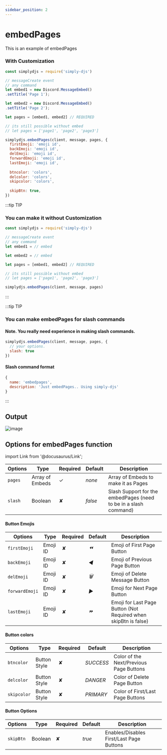 ```yaml
---
sidebar_position: 2
---
```


# embedPages
This is an example of embedPages

### With Customization
```js
const simplydjs = require('simply-djs')

// messageCreate event
// any command
let embed1 = new Discord.MessageEmbed()
.setTitle('Page 1');

let embed2 = new Discord.MessageEmbed()
.setTitle('Page 2');

let pages = [embed1, embed2] // REQUIRED

// its still possible without embed
// let pages = ['page1', 'page2', 'page3']

simplydjs.embedPages(client, message, pages, {
  firstEmoji: 'emoji id',
  backEmoji: 'emoji id', 
  delEmoji: 'emoji id',
  forwardEmoji: 'emoji id',
  lastEmoji: 'emoji id', 
  
  btncolor: 'colors',
  delcolor: 'colors', 
  skipcolor: 'colors',
   
  skipBtn: true,
})
```

:::tip TIP
### You can make it without Customization

```js
const simplydjs = require('simply-djs')

// messageCreate event
// any command
let embed1 = // embed

let embed2 = // embed

let pages = [embed1, embed2] // REQUIRED

// its still possible without embed
// let pages = ['page1', 'page2', 'page3']

simplydjs.embedPages(client, message, pages)
```
:::

:::tip TIP
### You can make embedPages for slash commands

#### Note. You really need experience in making slash commands.
```js
simplydjs.embedPages(client, message, pages, {
  // your options.
  slash: true
})
```

#### Slash command format
```js
{
  name: 'embedpages',
  description: 'Just embedPages.. Using simply-djs'
}
```

:::

## Output
![image](https://user-images.githubusercontent.com/71836991/127869308-72817b88-a41a-4e46-af2b-5e556bafafa3.png)

## Options for embedPages function
import Link from '@docusaurus/Link';

<div style={{textAlign: 'center'}}>

| Options     | Type    | Required | Default | Description |
| ----------- | ----------- | ----------- | ----------- | ----------- |
| `pages` | <Link to="https://developer.mozilla.org/en-US/docs/Web/JavaScript/Reference/Global_Objects/Array">Array of Embeds</Link> | ✓ | *none* | Array of Embeds to make it as Pages |
| `slash`|<Link to="https://developer.mozilla.org/en-US/docs/Web/JavaScript/Reference/Global_Objects/Boolean">Boolean</Link>| ✘ | *false* | Slash Support for the embedPages (need to be in a slash command) |

</div>

#### Button Emojis

<div style={{textAlign: 'center'}}>

| Options     | Type    | Required | Default | Description |
| ----------- | ----------- | ----------- | ----------- | ----------- |
| `firstEmoji` | <Link to="https://discord.js.org/#/docs/main/stable/class/Emoji">Emoji ID</Link> | ✘ | *⏪* | Emoji of First Page Button |
| `backEmoji`|<Link to="https://discord.js.org/#/docs/main/stable/class/Emoji">Emoji ID</Link>| ✘ | *◀️* | Emoji of Previous Page Button |
| `delEmoji`|<Link to="https://discord.js.org/#/docs/main/stable/class/Emoji">Emoji ID</Link>| ✘ | *🗑️* | Emoji of Delete Message Button |
| `forwardEmoji`|<Link to="https://discord.js.org/#/docs/main/stable/class/Emoji">Emoji ID</Link>| ✘ | *▶️* | Emoji for Next Page Button  |
| `lastEmoji`|<Link to="https://discord.js.org/#/docs/main/stable/class/Emoji">Emoji ID</Link>| ✘ | *⏩* | Emoji for Last Page Button (Not Required when skipBtn is false) |

</div>

#### Button colors

| Options     | Type    | Required | Default | Description |
| ----------- | ----------- | ----------- | ----------- | ----------- |
| `btncolor` | <Link to="https://discord.js.org/#/docs/main/stable/typedef/MessageButtonStyle">Button Style</Link> | ✘ | *SUCCESS* | Color of the Next/Previous Page Buttons |
| `delcolor`|<Link to="https://discord.js.org/#/docs/main/stable/typedef/MessageButtonStyle">Button Style</Link>| ✘ | *DANGER* | Color of Delete Page Button |
| `skipcolor`|<Link to="https://discord.js.org/#/docs/main/stable/typedef/MessageButtonStyle">Button Style</Link>| ✘ | *PRIMARY* | Color of First/Last Page Buttons |

#### Button Options

| Options     | Type    | Required | Default | Description |
| ----------- | ----------- | ----------- | ----------- | ----------- |
| `skipBtn` | <Link to="https://developer.mozilla.org/en-US/docs/Web/JavaScript/Reference/Global_Objects/Boolean">Boolean</Link> | ✘ | *true* | Enables/Disables First/Last Page Buttons |